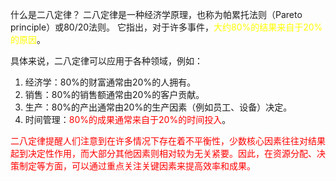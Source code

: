 什么是二八定律？
二八定律是一种经济学原理，也称为帕累托法则（Pareto principle）或80/20法则。
它指出，对于许多事件，<font color="#ffff00">大约80%的结果来自于20%的原因</font>。

具体来说，二八定律可以应用于各种领域，例如：

1. 经济学：80%的财富通常由20%的人拥有。
2. 销售：80%的销售额通常由20%的客户贡献。
3. 生产：80%的产出通常由20%的生产因素（例如员工、设备）决定。
4. 时间管理：<font color="#ff0000">80%的成果通常来自于20%的时间投入</font>。

<font color="#ff0000">二八定律提醒人们注意到在许多情况下存在着不平衡性，少数核心因素往往对结果起到决定性作用，而大部分其他因素则相对较为无关紧要。因此，在资源分配、决策制定等方面，可以通过重点关注关键因素来提高效率和成果。</font>